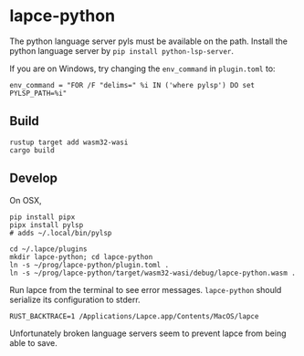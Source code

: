 # lapce-python

The python language server pyls must be available on the path.
Install the python language server by `pip install python-lsp-server`.

If you are on Windows, try changing the `env_command` in `plugin.toml` to:

```
env_command = "FOR /F "delims=" %i IN ('where pylsp') DO set PYLSP_PATH=%i"
```

## Build

```
rustup target add wasm32-wasi
cargo build
```

## Develop

On OSX,

```
pip install pipx
pipx install pylsp
# adds ~/.local/bin/pylsp
```

```
cd ~/.lapce/plugins
mkdir lapce-python; cd lapce-python
ln -s ~/prog/lapce-python/plugin.toml .
ln -s ~/prog/lapce-python/target/wasm32-wasi/debug/lapce-python.wasm .
```

Run lapce from the terminal to see error messages. `lapce-python` should serialize its configuration to stderr.

```
RUST_BACKTRACE=1 /Applications/Lapce.app/Contents/MacOS/lapce
```

Unfortunately broken language servers seem to prevent lapce from being able to save.
